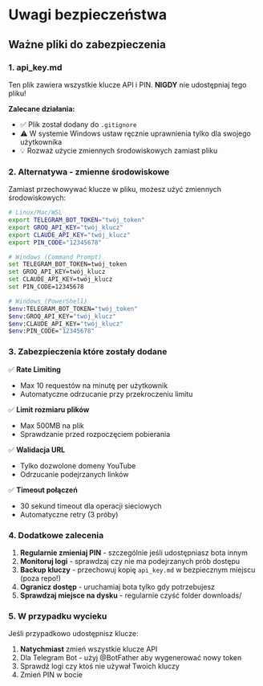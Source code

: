 # Uwagi bezpieczeństwa

## Ważne pliki do zabezpieczenia

### 1. api_key.md
Ten plik zawiera wszystkie klucze API i PIN. **NIGDY** nie udostępniaj tego pliku!

**Zalecane działania:**
- ✅ Plik został dodany do `.gitignore`
- ⚠️ W systemie Windows ustaw ręcznie uprawnienia tylko dla swojego użytkownika
- 💡 Rozważ użycie zmiennych środowiskowych zamiast pliku

### 2. Alternatywa - zmienne środowiskowe
Zamiast przechowywać klucze w pliku, możesz użyć zmiennych środowiskowych:

```bash
# Linux/Mac/WSL
export TELEGRAM_BOT_TOKEN="twój_token"
export GROQ_API_KEY="twój_klucz"
export CLAUDE_API_KEY="twój_klucz"
export PIN_CODE="12345678"

# Windows (Command Prompt)
set TELEGRAM_BOT_TOKEN=twój_token
set GROQ_API_KEY=twój_klucz
set CLAUDE_API_KEY=twój_klucz
set PIN_CODE=12345678

# Windows (PowerShell)
$env:TELEGRAM_BOT_TOKEN="twój_token"
$env:GROQ_API_KEY="twój_klucz"
$env:CLAUDE_API_KEY="twój_klucz"
$env:PIN_CODE="12345678"
```

### 3. Zabezpieczenia które zostały dodane

✅ **Rate Limiting**
- Max 10 requestów na minutę per użytkownik
- Automatyczne odrzucanie przy przekroczeniu limitu

✅ **Limit rozmiaru plików**
- Max 500MB na plik
- Sprawdzanie przed rozpoczęciem pobierania

✅ **Walidacja URL**
- Tylko dozwolone domeny YouTube
- Odrzucanie podejrzanych linków

✅ **Timeout połączeń**
- 30 sekund timeout dla operacji sieciowych
- Automatyczne retry (3 próby)

### 4. Dodatkowe zalecenia

1. **Regularnie zmieniaj PIN** - szczególnie jeśli udostępniasz bota innym
2. **Monitoruj logi** - sprawdzaj czy nie ma podejrzanych prób dostępu
3. **Backup kluczy** - przechowuj kopię `api_key.md` w bezpiecznym miejscu (poza repo!)
4. **Ogranicz dostęp** - uruchamiaj bota tylko gdy potrzebujesz
5. **Sprawdzaj miejsce na dysku** - regularnie czyść folder downloads/

### 5. W przypadku wycieku

Jeśli przypadkowo udostępnisz klucze:
1. **Natychmiast** zmień wszystkie klucze API
2. Dla Telegram Bot - użyj @BotFather aby wygenerować nowy token
3. Sprawdź logi czy ktoś nie używał Twoich kluczy
4. Zmień PIN w bocie